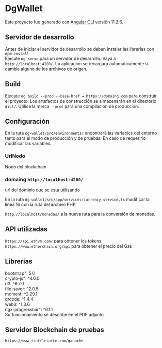 # DgWallet

Este proyecto fue generado con [Angular CLI](https://github.com/angular/angular-cli) versión 11.2.6.

## Servidor de desarrollo
Antes de iniciar el servidor de desarrollo se deben instalar las librerías con `npm install` <br>
Ejecute `ng serve` para un servidor de desarrollo. Vaya a `http://localhost:4200/`. La aplicación se recargará automáticamente si cambia alguno de los archivos de origen.


## Build

Ejecute `ng build --prod --base-href = https://domaing.com` para construir el proyecto. Los artefactos de construcción se almacenarán en el directorio `dist/`. Utilice la marca `--prod` para una compilación de producción.

## Configuración 

En la ruta `dg-wallet/src/environments/` encontrará las variables del entorno tanto para el modo de producción y de pruebas. En caso de requerirlo modificar las variables.

### UrlNodo
Nodo del blockchain
### domaing `http://localhost:4200/`
url del dominio que se esta utilizando


En la ruta `dg-wallet/src/app/services/currency.service.ts` modificar la linea 16 con la ruta del archivo PHP
<!--Faltó por cargar-->
`http://localhost/monedas/` a la nueva ruta para la conversión de monedas.

## API utilizadas
`https://api.ethvm.com/` para obtener los tokens <br>
`https://www.etherchain.org/api` para obtener el precio del Gas

## Librerias
bootstrap": 5.0 <br>
crypto-js": ^4.0.0 <br>
d3: ^6.7.0 <br>
file-saver: ^2.0.5 <br>
moment: ^2.29.1 <br>
qrcode: ^1.4.4<br>
web3: ^1.3.6 <br>
ngx-progressbar": ^6.1.1 <br>
Su funcionamiento se describe en el PDF adjunto

## Servidor Blockchain de pruebas
`https://www.trufflesuite.com/ganache`
